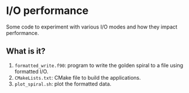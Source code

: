 # I/O performance

Some code to experiment with various I/O modes and how they impact performance.


## What is it?

1. `formatted_write.f90`: program to write the golden spiral to a file using
   formatted I/O.
1. `CMakeLists.txt`: CMake file to build the applications.
1. `plot_spiral.sh`: plot the formatted data.
